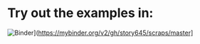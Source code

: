 # Try out the examples in:
![Binder](https://mybinder.org/badge_logo.svg)](https://mybinder.org/v2/gh/story645/scraps/master]
